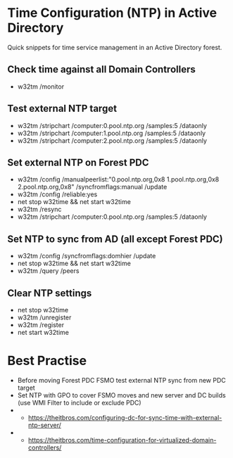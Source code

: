 # Time Configuration (NTP) in Active Directory

Quick snippets for time service management in an Active Directory forest.

## Check time against all Domain Controllers

- w32tm /monitor

## Test external NTP target

- w32tm /stripchart /computer:0.pool.ntp.org /samples:5 /dataonly
- w32tm /stripchart /computer:1.pool.ntp.org /samples:5 /dataonly
- w32tm /stripchart /computer:2.pool.ntp.org /samples:5 /dataonly

## Set external NTP on Forest PDC

- w32tm /config /manualpeerlist:"0.pool.ntp.org,0x8 1.pool.ntp.org,0x8 2.pool.ntp.org,0x8" /syncfromflags:manual /update
- w32tm /config /reliable:yes
- net stop w32time && net start w32time
- w32tm /resync
- w32tm /stripchart /computer:0.pool.ntp.org /samples:5 /dataonly

## Set NTP to sync from AD (all except Forest PDC)

- w32tm /config /syncfromflags:domhier /update
- net stop w32time && net start w32time
- w32tm /query /peers

## Clear NTP settings

- net stop w32time 
- w32tm /unregister 
- w32tm /register 
- net start w32time

# Best Practise 

- Before moving Forest PDC FSMO test external NTP sync from new PDC target
- Set NTP with GPO to cover FSMO moves and new server and DC builds (use WMI Filter to include or exclude PDC)
- - https://theitbros.com/configuring-dc-for-sync-time-with-external-ntp-server/
- - https://theitbros.com/time-configuration-for-virtualized-domain-controllers/


